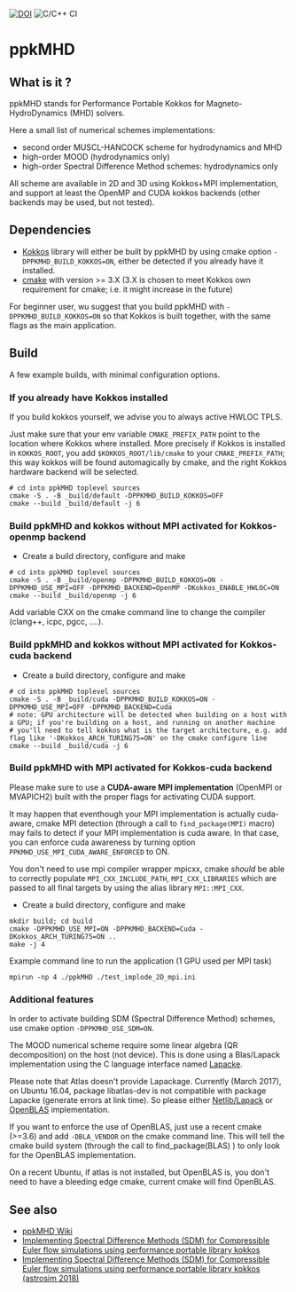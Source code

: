 [![DOI](https://zenodo.org/badge/209853926.svg)](https://zenodo.org/badge/latestdoi/209853926) ![C/C++ CI](https://github.com/pkestene/ppkMHD/workflows/C/C++%20CI/badge.svg)

# ppkMHD

## What is it ?

ppkMHD stands for Performance Portable Kokkos for Magneto-HydroDynamics (MHD) solvers.

Here a small list of numerical schemes implementations:

- second order MUSCL-HANCOCK scheme for hydrodynamics and MHD
- high-order MOOD (hydrodynamics only)
- high-order Spectral Difference Method schemes: hydrodynamics only

All scheme are available in 2D and 3D using Kokkos+MPI implementation, and support at least the OpenMP and CUDA kokkos backends (other backends may be used, but not tested).

## Dependencies

* [Kokkos](https://github.com/kokkos/kokkos) library will either be built by ppkMHD by using cmake option `-DPPKMHD_BUILD_KOKKOS=ON`, either be detected if you already have it installed.
* [cmake](https://cmake.org/) with version >= 3.X (3.X is chosen to meet Kokkos own requirement for cmake; i.e. it might increase in the future)


For beginner user, wu suggest that you build ppkMHD with `-DPPKMHD_BUILD_KOKKOS=ON` so that Kokkos is built together, with the same flags as the main application.

## Build

A few example builds, with minimal configuration options.

### If you already have Kokkos installed

If you build kokkos yourself, we advise you to always active HWLOC TPLS.

Just make sure that your env variable `CMAKE_PREFIX_PATH` point to the location where Kokkos where installed. More precisely if Kokkos is installed in `KOKKOS_ROOT`, you add `$KOKKOS_ROOT/lib/cmake` to your `CMAKE_PREFIX_PATH`; this way kokkos will be found automagically by cmake, and the right Kokkos hardware backend will be selected.

```shell
# cd into ppkMHD toplevel sources
cmake -S . -B _build/default -DPPKMHD_BUILD_KOKKOS=OFF
cmake --build _build/default -j 6
```

### Build ppkMHD and kokkos without MPI activated for Kokkos-openmp backend

* Create a build directory, configure and make

```shell
# cd into ppkMHD toplevel sources
cmake -S . -B _build/openmp -DPPKMHD_BUILD_KOKKOS=ON -DPPKMHD_USE_MPI=OFF -DPPKMHD_BACKEND=OpenMP -DKokkos_ENABLE_HWLOC=ON
cmake --build _build/openmp -j 6
```

Add variable CXX on the cmake command line to change the compiler (clang++, icpc, pgcc, ....).

### Build ppkMHD and kokkos without MPI activated for Kokkos-cuda backend

* Create a build directory, configure and make

```shell
# cd into ppkMHD toplevel sources
cmake -S . -B _build/cuda -DPPKMHD_BUILD_KOKKOS=ON -DPPKMHD_USE_MPI=OFF -DPPKMHD_BACKEND=Cuda
# note: GPU architecture will be detected when building on a host with a GPU; if you're building on a host, and running on another machine
# you'll need to tell kokkos what is the target architecture, e.g. add flag like '-DKokkos_ARCH_TURING75=ON' on the cmake configure line
cmake --build _build/cuda -j 6
```

### Build ppkMHD with MPI activated for Kokkos-cuda backend

Please make sure to use a **CUDA-aware MPI implementation** (OpenMPI or MVAPICH2) built with the proper flags for activating CUDA support.

It may happen that eventhough your MPI implementation is actually cuda-aware, cmake MPI detection (through a call to `find_package(MPI)` macro) may fails to detect if your MPI implementation is cuda aware. In that case, you can enforce cuda awareness by turning option `PPKMHD_USE_MPI_CUDA_AWARE_ENFORCED` to ON.

You don't need to use mpi compiler wrapper mpicxx, cmake *should* be able to correctly populate `MPI_CXX_INCLUDE_PATH`, `MPI_CXX_LIBRARIES` which are passed to all final targets by using the alias library `MPI::MPI_CXX`.

* Create a build directory, configure and make

```shell
mkdir build; cd build
cmake -DPPKMHD_USE_MPI=ON -DPPKMHD_BACKEND=Cuda -DKokkos_ARCH_TURING75=ON ..
make -j 4
```

Example command line to run the application (1 GPU used per MPI task)

```shell
mpirun -np 4 ./ppkMHD ./test_implode_2D_mpi.ini
```

### Additional features

In order to activate building SDM (Spectral Difference Method) schemes, use cmake option `-DPPKMHD_USE_SDM=ON`.

The MOOD numerical scheme require some linear algebra (QR decomposition) on the host (not device). This is done using a Blas/Lapack implementation using the C language interface named [Lapacke](https://netlib.org/lapack/lapacke.html).

Please note that Atlas doesn't provide Lapackage.
Currently (March 2017), on Ubuntu 16.04, package libatlas-dev is not compatible with package Lapacke (generate errors at link time). So please either [Netlib/Lapack](https://netlib.org/lapack/) or [OpenBLAS](https://www.openblas.net/) implementation.

If you want to enforce the use of OpenBLAS, just use a recent cmake (>=3.6) and add `-DBLA_VENDOR` on the cmake command line. This will tell the cmake build system (through the call to find_package(BLAS) ) to only look for the OpenBLAS implementation.

On a recent Ubuntu, if atlas is not installed, but OpenBLAS is, you don't need to have a bleeding edge cmake, current cmake will find OpenBLAS.

## See also

* [ppkMHD Wiki](https://github.com/pkestene/ppkMHD/wiki)
* [Implementing Spectral Difference Methods (SDM) for Compressible Euler flow simulations using performance portable library kokkos](https://www.researchgate.net/publication/326400645_Implementing_Spectral_Difference_Methods_SDM_for_Compressible_Euler_flow_simulations_using_performance_portable_library_kokkos)
* [Implementing Spectral Difference Methods (SDM) for Compressible Euler flow simulations using performance portable library kokkos (astrosim 2018)](https://www.researchgate.net/publication/328175816_Implementing_Spectral_Difference_Methods_SDM_for_Compressible_Euler_flow_simulations_using_performance_portable_library_kokkos)
